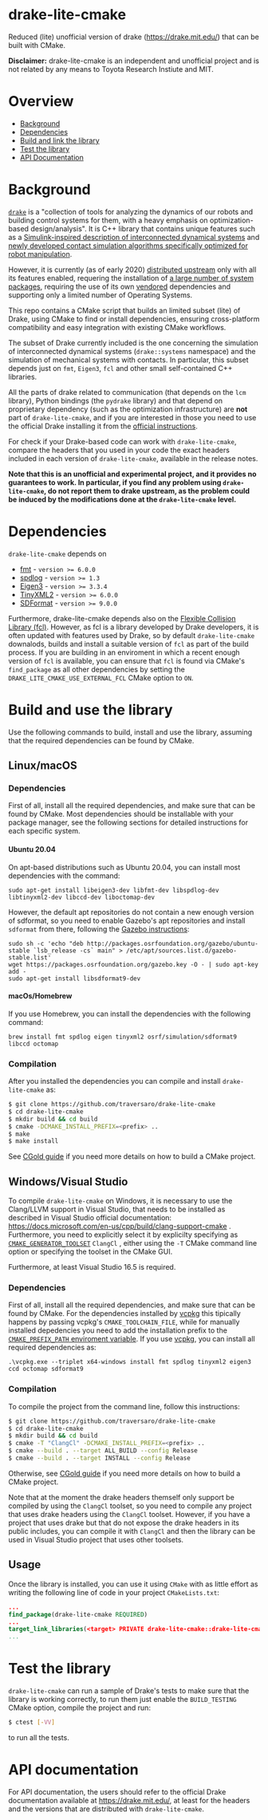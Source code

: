 # drake-lite-cmake

Reduced (lite) unofficial version of drake (https://drake.mit.edu/) that can be built with CMake.

**Disclaimer:** drake-lite-cmake is an independent and unofficial project and is not related by any means to Toyota Research Instiute and MIT.


# Overview
- [Background](#background)
- [Dependencies](#dependencies)
- [Build and link the library](#build-and-link-the-library)
- [Test the library](#test-the-library)
- [API Documentation](#api-documentation)


# Background
[`drake`](https://github.com/RobotLocomotion/drake) is a "collection of tools for analyzing the dynamics of our robots and building control systems for them, with a heavy emphasis on optimization-based design/analysis".
It is C++ library that contains unique features such as a [Simulink-inspired description of interconnected dynamical systems](https://drake.mit.edu/doxygen_cxx/group__systems.html) and [newly developed contact simulation algorithms specifically optimized for robot manipulation](https://drake.mit.edu/doxygen_cxx/group__contact__engineering.html).

However, it is currently (as of early 2020) [distributed upstream](https://drake.mit.edu/installation.html) only with all its features enabled,
requering the installation of [a large number of system packages](https://github.com/RobotLocomotion/drake-external-examples/tree/master/drake_cmake_installed), requiring the use of its own [vendored](https://stackoverflow.com/questions/26217488/what-is-vendoring) dependencies and supporting only a limited number of Operating Systems.

This repo contains a CMake script that builds an limited subset (lite) of Drake, using CMake to find or install dependencies, ensuring cross-platform compatibility and easy integration with existing CMake workflows.

The subset of Drake currently included is the one concerning the simulation of interconnected dynamical systems (`drake::systems` namespace) and the simulation of mechanical systems with contacts.
In particular, this subset depends just on `fmt`, `Eigen3`, `fcl` and other small self-contained C++ libraries.

All the parts of drake related to communication (that depends on the `lcm` library), Python bindings (the `pydrake` library) and that depend on proprietary dependency (such as the optimization infrastructure) are **not** part of `drake-lite-cmake`, and if you are interested in those you need to use the official Drake installing it from the [official instructions](https://drake.mit.edu/installation.html).

For check if your Drake-based code can work with `drake-lite-cmake`, compare the headers that you used in your code the exact headers included in each version of `drake-lite-cmake`, available in the release notes.

**Note that this is an unofficial and experimental project, and it provides no guarantees to work. In particular, if you find any problem using `drake-lite-cmake`, do not report them to drake upstream, as
the problem could be induced by the modifications done at the `drake-lite-cmake` level.**

# Dependencies
`drake-lite-cmake` depends on
 - [fmt](https://fmt.dev) - `version >= 6.0.0`
 - [spdlog](https://github.com/gabime/spdlog) - `version >= 1.3`
 - [Eigen3](http://eigen.tuxfamily.org) - `version >= 3.3.4`
 - [TinyXML2](https://github.com/leethomason/tinyxml2) - `version >= 6.0.0`
 - [SDFormat](http://sdformat.org/) - `version >= 9.0.0`

Furthermore, drake-lite-cmake depends also on the [Flexible Collision Library (fcl)](https://github.com/flexible-collision-library/fcl). However, as fcl is a library developed by Drake developers, it is often updated with features used by Drake,
so by default `drake-lite-cmake` downalods, builds and install a suitable version of `fcl` as part of the build process.
If you are building in an enviroment in which a recent enough version of `fcl` is available, you can ensure that `fcl` is
found via CMake's `find_package` as all other dependencies by setting the `DRAKE_LITE_CMAKE_USE_EXTERNAL_FCL` CMake option to `ON`.

# Build and use the library
Use the following commands to build, install and use the library, assuming that the required dependencies can be found by CMake.

## Linux/macOS 

### Dependencies
First of all, install all the required dependencies, and make sure that can be found by CMake. 
Most dependencies should be installable with your package manager, see the following sections 
for detailed instructions for each specific system.

#### Ubuntu 20.04
On apt-based distributions such as Ubuntu 20.04, you can install most dependencies with the command:
~~~
sudo apt-get install libeigen3-dev libfmt-dev libspdlog-dev libtinyxml2-dev libccd-dev liboctomap-dev
~~~
However, the default apt repositories do not contain a new enough version of sdformat, so you need to enable
Gazebo's apt repositories and install `sdformat` from there, following the [Gazebo instructions](http://gazebosim.org/tutorials?tut=install_ubuntu): 
~~~
sudo sh -c 'echo "deb http://packages.osrfoundation.org/gazebo/ubuntu-stable `lsb_release -cs` main" > /etc/apt/sources.list.d/gazebo-stable.list'
wget https://packages.osrfoundation.org/gazebo.key -O - | sudo apt-key add -
sudo apt-get install libsdformat9-dev
~~~


#### macOs/Homebrew 
If you use Homebrew, you can install the dependencies with the following command:
~~~
brew install fmt spdlog eigen tinyxml2 osrf/simulation/sdformat9 libccd octomap
~~~

### Compilation
After you installed the dependencies you can compile and install `drake-lite-cmake` as:  
```bash
$ git clone https://github.com/traversaro/drake-lite-cmake
$ cd drake-lite-cmake
$ mkdir build && cd build
$ cmake -DCMAKE_INSTALL_PREFIX=<prefix> ..
$ make
$ make install
```

See [CGold guide](https://cgold.readthedocs.io/en/latest/first-step.html) if you need more details on how to build a CMake project.


## Windows/Visual Studio
To compile `drake-lite-cmake` on Windows, it is necessary to use the Clang/LLVM support in Visual Studio,
that needs to be installed as described in Visual Studio official documentation: https://docs.microsoft.com/en-us/cpp/build/clang-support-cmake .
Furthermore, you need to explicitly select it by explicilty specifying as [`CMAKE_GENERATOR_TOOLSET`](https://cmake.org/cmake/help/v3.12/variable/CMAKE_GENERATOR_TOOLSET.html) `ClangCl` , either
using the `-T` CMake command line option or specifying the toolset in the CMake GUI.

Furthermore, at least Visual Studio 16.5 is required. 

### Dependencies
First of all, install all the required dependencies, and make sure that can be found by CMake. 
For the dependencies installed by [vcpkg](https://github.com/microsoft/vcpkg) this tipically happens by passing vcpkg's `CMAKE_TOOLCHAIN_FILE`, 
while for manually installed depedencies you need to add the installation prefix to the [`CMAKE_PREFIX_PATH` enviroment variable](https://cmake.org/cmake/help/latest/variable/CMAKE_PREFIX_PATH.html).
If you use [vcpkg](https://github.com/microsoft/vcpkg), you can install all required dependencies as:
~~~
.\vcpkg.exe --triplet x64-windows install fmt spdlog tinyxml2 eigen3 ccd octomap sdformat9
~~~

### Compilation
To compile the project from the command line, follow this instructions:
```bash
$ git clone https://github.com/traversaro/drake-lite-cmake
$ cd drake-lite-cmake
$ mkdir build && cd build
$ cmake -T "ClangCl" -DCMAKE_INSTALL_PREFIX=<prefix> ..
$ cmake --build . --target ALL_BUILD --config Release
$ cmake --build . --target INSTALL --config Release
```

Otherwise, see  [CGold guide](https://cgold.readthedocs.io/en/latest/first-step.html) if you need more details on how to build a CMake project.

Note that at the moment the drake headers themself only support be compiled by using the `ClangCl` toolset, so you need to compile any
project that uses drake headers using the `ClangCl` toolset. However, if you have a project that uses drake but that do not expose the drake headers in its
public includes, you can compile it with `ClangCl` and then the library can be used in Visual Studio project that uses other toolsets. 


## Usage
Once the library is installed, you can use it using `CMake` with as little effort as writing the following line of code in your project `CMakeLists.txt`:
```cmake
...
find_package(drake-lite-cmake REQUIRED)
...
target_link_libraries(<target> PRIVATE drake-lite-cmake::drake-lite-cmake)
...
```

# Test the library
`drake-lite-cmake` can run a sample of Drake's tests to make sure that the library is working correctly, to run them just enable the `BUILD_TESTING` CMake option, compile the project and run:
```sh
$ ctest [-VV]
```
to run all the tests.


# API documentation
For API documentation, the users should refer to the official Drake documentation available at https://drake.mit.edu/, at least for the headers and the versions that are distributed with `drake-lite-cmake`.

